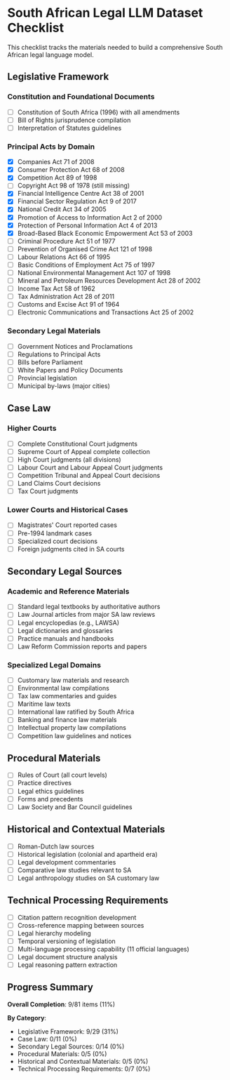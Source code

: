 # South African Legal LLM Dataset Checklist

This checklist tracks the materials needed to build a comprehensive South African legal language model.

## Legislative Framework

### Constitution and Foundational Documents
- [ ] Constitution of South Africa (1996) with all amendments
- [ ] Bill of Rights jurisprudence compilation
- [ ] Interpretation of Statutes guidelines

### Principal Acts by Domain
- [x] Companies Act 71 of 2008
- [x] Consumer Protection Act 68 of 2008
- [x] Competition Act 89 of 1998
- [ ] Copyright Act 98 of 1978 (still missing)
- [x] Financial Intelligence Centre Act 38 of 2001
- [x] Financial Sector Regulation Act 9 of 2017
- [x] National Credit Act 34 of 2005
- [x] Promotion of Access to Information Act 2 of 2000
- [x] Protection of Personal Information Act 4 of 2013
- [x] Broad-Based Black Economic Empowerment Act 53 of 2003
- [ ] Criminal Procedure Act 51 of 1977
- [ ] Prevention of Organised Crime Act 121 of 1998
- [ ] Labour Relations Act 66 of 1995
- [ ] Basic Conditions of Employment Act 75 of 1997
- [ ] National Environmental Management Act 107 of 1998
- [ ] Mineral and Petroleum Resources Development Act 28 of 2002
- [ ] Income Tax Act 58 of 1962
- [ ] Tax Administration Act 28 of 2011
- [ ] Customs and Excise Act 91 of 1964
- [ ] Electronic Communications and Transactions Act 25 of 2002

### Secondary Legal Materials
- [ ] Government Notices and Proclamations
- [ ] Regulations to Principal Acts
- [ ] Bills before Parliament
- [ ] White Papers and Policy Documents
- [ ] Provincial legislation
- [ ] Municipal by-laws (major cities)

## Case Law

### Higher Courts
- [ ] Complete Constitutional Court judgments
- [ ] Supreme Court of Appeal complete collection
- [ ] High Court judgments (all divisions)
- [ ] Labour Court and Labour Appeal Court judgments
- [ ] Competition Tribunal and Appeal Court decisions
- [ ] Land Claims Court decisions
- [ ] Tax Court judgments

### Lower Courts and Historical Cases
- [ ] Magistrates' Court reported cases
- [ ] Pre-1994 landmark cases
- [ ] Specialized court decisions
- [ ] Foreign judgments cited in SA courts

## Secondary Legal Sources

### Academic and Reference Materials
- [ ] Standard legal textbooks by authoritative authors
- [ ] Law Journal articles from major SA law reviews
- [ ] Legal encyclopedias (e.g., LAWSA)
- [ ] Legal dictionaries and glossaries
- [ ] Practice manuals and handbooks
- [ ] Law Reform Commission reports and papers

### Specialized Legal Domains
- [ ] Customary law materials and research
- [ ] Environmental law compilations
- [ ] Tax law commentaries and guides
- [ ] Maritime law texts
- [ ] International law ratified by South Africa
- [ ] Banking and finance law materials
- [ ] Intellectual property law compilations
- [ ] Competition law guidelines and notices

## Procedural Materials
- [ ] Rules of Court (all court levels)
- [ ] Practice directives
- [ ] Legal ethics guidelines
- [ ] Forms and precedents
- [ ] Law Society and Bar Council guidelines

## Historical and Contextual Materials
- [ ] Roman-Dutch law sources
- [ ] Historical legislation (colonial and apartheid era)
- [ ] Legal development commentaries
- [ ] Comparative law studies relevant to SA
- [ ] Legal anthropology studies on SA customary law

## Technical Processing Requirements
- [ ] Citation pattern recognition development
- [ ] Cross-reference mapping between sources
- [ ] Legal hierarchy modeling
- [ ] Temporal versioning of legislation
- [ ] Multi-language processing capability (11 official languages)
- [ ] Legal document structure analysis
- [ ] Legal reasoning pattern extraction

## Progress Summary

**Overall Completion**: 9/81 items (11%)

**By Category**:
- Legislative Framework: 9/29 (31%)
- Case Law: 0/11 (0%)
- Secondary Legal Sources: 0/14 (0%)
- Procedural Materials: 0/5 (0%)
- Historical and Contextual Materials: 0/5 (0%)
- Technical Processing Requirements: 0/7 (0%)
